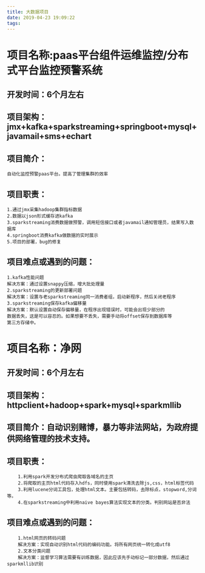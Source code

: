 ```yaml
---
title: 大数据项目
date: 2019-04-23 19:09:22
tags:
---
```

# 项目名称:paas平台组件运维监控/分布式平台监控预警系统
## 开发时间：6个月左右
## 项目架构：jmx+kafka+sparkstreaming+springboot+mysql+javamail+sms+echart
## 项目简介：
	自动化监控预警paas平台。提高了管理集群的效率
## 项目职责：
	1.通过jmx采集hadoop集群指标数据
	2.数据以json形式缓存进kafka
	3.sparkstreaming消费数据做预警，调用短信接口或者javamail通知管理员，结果写入数据库
	4.springboot消费kafka做数据的实时展示
	5.项目的部署，bug的修复
## 项目难点或遇到的问题：
	1.kafka性能问题 
	解决方案：通过设置snappy压缩，增大批处理量
	2.sparkstreaming的更新部署问题
	解决方案：设置与老sparkstreaming同一消费者组，启动新程序，然后关闭老程序
	3.sparkstreaming保存kafka偏移量
	解决方案：默认设置自动保存偏移量，在程序出现错误时，可能会出现少部分的
	数据丢失，这是可以容忍的。如果想要不丢失，需要手动将offset保存到数据库等
	第三方存储中。


# 项目名称：净网
## 开发时间：6个月左右
## 项目架构：httpclient+hadoop+spark+mysql+sparkmllib
## 项目简介：自动识别赌博，暴力等非法网站，为政府提供网络管理的技术支持。
## 项目职责：
		1.利用spark开发分布式爬虫爬取各域名的主页
		2.将爬取的主页html代码存入hdfs，同时使用spark清洗去除js,css，html标签代码
		3.利用lucene分词工具包，处理html文本。主要包括转码，去除标点，stopword,分词等。
		4.在sparkstreaming中利用naive bayes算法实现文本的分类。判别网站是否非法
## 项目难点或遇到的问题：
		1.html网页的转码问题
		解决方案：实现自动识别html代码的编码功能。将所有网页统一转化成utf8
		2.文本分类问题
		解决方案：监督学习算法需要有训练数据，因此应该先手动标记一部分数据，然后通过sparkmllib识别
